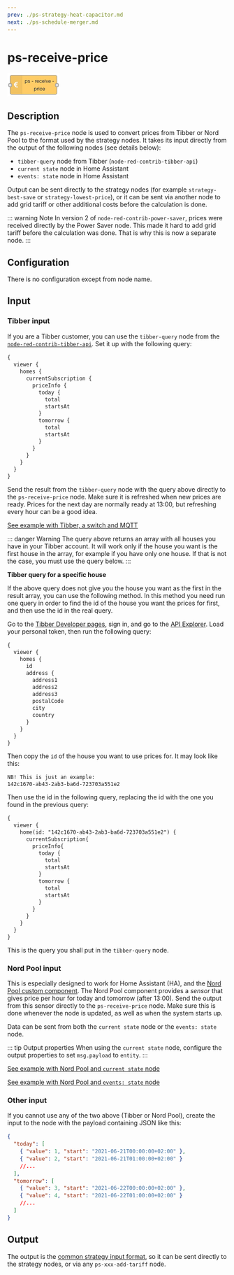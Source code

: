 ```yaml
---
prev: ./ps-strategy-heat-capacitor.md
next: ./ps-schedule-merger.md
---
```


# ps-receive-price

![ps-receive-price](../images/node-ps-receive-price.png)

## Description

The `ps-receive-price` node is used to convert prices from Tibber or Nord Pool to the format used by the strategy nodes. It takes its input directly from the output of the following nodes (see details below):

- `tibber-query` node from Tibber (`node-red-contrib-tibber-api`)
- `current state` node in Home Assistant
- `events: state` node in Home Assistant

Output can be sent directly to the strategy nodes (for example `strategy-best-save` or `strategy-lowest-price`), or it can be sent via another node to add grid tariff or other additional costs before the calculation is done.

::: warning Note
In version 2 of `node-red-contrib-power-saver`, prices were received directly by the Power Saver node.
This made it hard to add grid tariff before the calculation was done.
That is why this is now a separate node.
:::

## Configuration

There is no configuration except from node name.

## Input

### Tibber input

If you are a Tibber customer, you can use the `tibber-query` node from the [`node-red-contrib-tibber-api`](https://flows.nodered.org/node/node-red-contrib-tibber-api). Set it up with the following query:

```gql
{
  viewer {
    homes {
      currentSubscription {
        priceInfo {
          today {
            total
            startsAt
          }
          tomorrow {
            total
            startsAt
          }
        }
      }
    }
  }
}
```

Send the result from the `tibber-query` node with the query above directly to the `ps-receive-price` node. Make sure it is refreshed when new prices are ready. Prices for the next day are normally ready at 13:00, but refreshing every hour can be a good idea.

[See example with Tibber, a switch and MQTT](../examples/example-tibber-mqtt.md)

::: danger Warning
The query above returns an array with all houses you have in your Tibber account.
It will work only if the house you want is the first house in the array, for example if you have only one house.
If that is not the case, you must use the query below.
:::

**Tibber query for a specific house**

If the above query does not give you the house you want as the first in the result array, you can use the following method. In this method you need run one query in order to find the id of the house you want the prices for first, and then use the id in the real query.

Go to the [Tibber Developer pages](https://developer.tibber.com/), sign in, and go to the [API Explorer](https://developer.tibber.com/explorer). Load your personal token, then run the following query:

```gql
{
  viewer {
    homes {
      id
      address {
        address1
        address2
        address3
        postalCode
        city
        country
      }
    }
  }
}
```

Then copy the `id` of the house you want to use prices for. It may look like this:

```
NB! This is just an example:
142c1670-ab43-2ab3-ba6d-723703a551e2
```

Then use the id in the following query, replacing the id with the one you found in the previous query:

```gql{3}
{
  viewer {
    home(id: "142c1670-ab43-2ab3-ba6d-723703a551e2") {
      currentSubscription{
        priceInfo{
          today {
            total
            startsAt
          }
          tomorrow {
            total
            startsAt
          }
        }
      }
    }
  }
}
```

This is the query you shall put in the `tibber-query` node.

### Nord Pool input

This is especially designed to work for Home Assistant (HA), and the [Nord Pool custom component](https://github.com/custom-components/nordpool). The Nord Pool component provides a _sensor_ that gives price per hour for today and tomorrow (after 13:00). Send the output from this sensor directly to the `ps-receive-price` node. Make sure this is done whenever the node is updated, as well as when the system starts up.

Data can be sent from both the `current state` node or the `events: state` node.

::: tip Output properties
When using the `current state` node, configure the output properties to set `msg.payload` to `entity`.
:::

[See example with Nord Pool and `current state` node](../examples/example-nordpool-current-state.md)

[See example with Nord Pool and `events: state` node](../examples/example-nordpool-events-state.md)

### Other input

If you cannot use any of the two above (Tibber or Nord Pool), create the input to the node with the payload containing JSON like this:

```json
{
  "today": [
    { "value": 1, "start": "2021-06-21T00:00:00+02:00" },
    { "value": 2, "start": "2021-06-21T01:00:00+02:00" }
    //...
  ],
  "tomorrow": [
    { "value": 3, "start": "2021-06-22T00:00:00+02:00" },
    { "value": 4, "start": "2021-06-22T01:00:00+02:00" }
    //...
  ]
}
```

## Output

The output is the [common strategy input format](./strategy-input.md), so it can be sent directly to the strategy nodes, or via any `ps-xxx-add-tariff` node.

###

<AdsenseAdd type="nederst"/>
